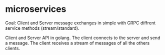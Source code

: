 # microservices
Goal:
Client and Server message exchanges in simple with GRPC diffrent service methods (stream/standard).

Client and Server API in golang. The client connects to the server and send a message.
The client receives a stream of messages of all the others clients.
